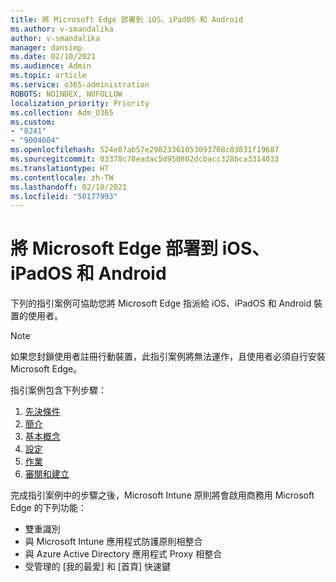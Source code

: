 ```yaml
---
title: 將 Microsoft Edge 部署到 iOS、iPadOS 和 Android
ms.author: v-smandalika
author: v-smandalika
manager: dansimp
ms.date: 02/10/2021
ms.audience: Admin
ms.topic: article
ms.service: o365-administration
ROBOTS: NOINDEX, NOFOLLOW
localization_priority: Priority
ms.collection: Adm_O365
ms.custom:
- "8241"
- "9004604"
ms.openlocfilehash: 524e87ab57e29823361053093708c83831f19687
ms.sourcegitcommit: 03378c78eadac5d950802dcbacc328bca3314032
ms.translationtype: HT
ms.contentlocale: zh-TW
ms.lasthandoff: 02/10/2021
ms.locfileid: "50177993"
---
```

# <a name="deploy-microsoft-edge-to-ios-ipados-and-android"></a>將 Microsoft Edge 部署到 iOS、iPadOS 和 Android

下列的指引案例可協助您將 Microsoft Edge 指派給 iOS、iPadOS 和 Android 裝置的使用者。

> [!NOTE]
> 如果您封鎖使用者註冊行動裝置，此指引案例將無法運作，且使用者必須自行安裝 Microsoft Edge。

指引案例包含下列步驟：

1. [先決條件](https://docs.microsoft.com/mem/intune/fundamentals/guided-scenarios-edge#prerequisites)
2. [簡介](https://docs.microsoft.com/mem/intune/fundamentals/guided-scenarios-edge#step-1---introduction)
3. [基本概念](https://docs.microsoft.com/mem/intune/fundamentals/guided-scenarios-edge#step-2---basics)
4. [設定](https://docs.microsoft.com/mem/intune/fundamentals/guided-scenarios-edge#step-3---configuration)
5. [作業](https://docs.microsoft.com/mem/intune/fundamentals/guided-scenarios-edge#step-4---assignments)
6. [審閱和建立](https://docs.microsoft.com/mem/intune/fundamentals/guided-scenarios-edge#step-5---review--create)

完成指引案例中的步驟之後，Microsoft Intune 原則將會啟用商務用 Microsoft Edge 的下列功能：

- 雙重識別
- 與 Microsoft Intune 應用程式防護原則相整合
- 與 Azure Active Directory 應用程式 Proxy 相整合
- 受管理的 [我的最愛] 和 [首頁] 快速鍵

